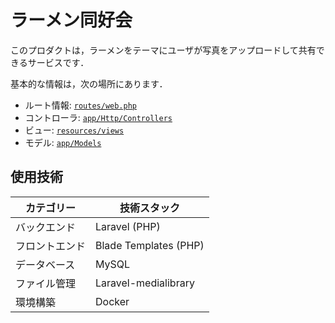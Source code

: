# ラーメン同好会

このプロダクトは，ラーメンをテーマにユーザが写真をアップロードして共有できるサービスです．

基本的な情報は，次の場所にあります．

- ルート情報: [`routes/web.php`](https://github.com/ShuseiNakahara/ramen-club/blob/master/routes/web.php)
- コントローラ: [`app/Http/Controllers`](https://github.com/ShuseiNakahara/ramen-club/tree/master/app/Http/Controllers)
- ビュー: [`resources/views`](https://github.com/ShuseiNakahara/ramen-club/tree/master/resources/views)
- モデル: [`app/Models`](https://github.com/ShuseiNakahara/ramen-club/tree/master/app/Models)

## 使用技術

カテゴリー | 技術スタック
--- | ---
バックエンド | Laravel (PHP)
フロントエンド | Blade Templates (PHP)
データベース | MySQL
ファイル管理 | Laravel-medialibrary
環境構築 | Docker

